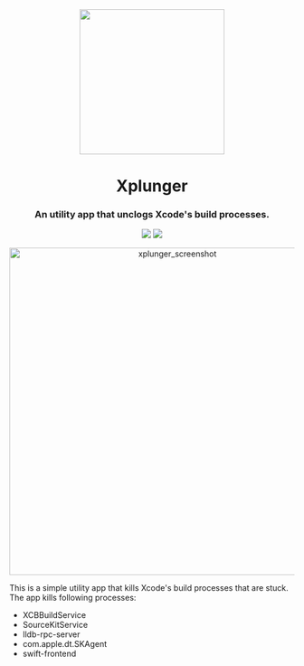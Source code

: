 <div align="center">
    <img width="256" src="https://github.com/mtynior/Xplunger/assets/6362174/ad2d0289-2959-4d20-ab09-b8c51002506d">
    <h1>Xplunger</h1>
    <h3>An utility app that unclogs Xcode's build processes.</h3>
</div>
<p align="center">
  <img src="https://img.shields.io/badge/language-Swift-orange" />
  <img src="https://img.shields.io/badge/license-MIT-blue.svg" />
</p>

<div align="center">
    <img width="578" alt="xplunger_screenshot" src="https://github.com/mtynior/Xplunger/assets/6362174/b42df63c-1a13-437e-84c6-6023400201a9">
</div>

This is a simple utility app that kills Xcode's build processes that are stuck. The app kills following processes:

* XCBBuildService
* SourceKitService
* lldb-rpc-server
* com.apple.dt.SKAgent
* swift-frontend
